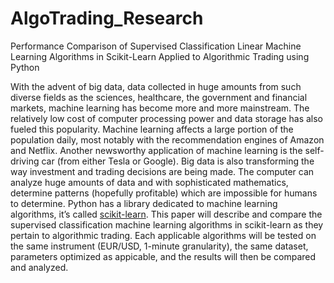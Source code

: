 # AlgoTrading_Research
Performance Comparison of Supervised Classification Linear Machine Learning Algorithms in Scikit-Learn Applied to Algorithmic Trading using Python


With the advent of big data, data collected in huge amounts from such diverse fields as the sciences, healthcare, the government and financial markets, machine learning has become more and more mainstream. The relatively low cost of computer processing power and data storage has also fueled this popularity.  Machine learning affects a large portion of the population daily, most notably with the recommendation engines of Amazon and Netflix. Another newsworthy application of machine learning is the self-driving car (from either Tesla or Google).  Big data is also transforming the way investment and trading decisions are being made. The computer can analyze huge amounts of data and with sophisticated mathematics, determine patterns (hopefully profitable) which are impossible for humans to determine.  Python has a library dedicated to machine learning algorithms, it’s called [scikit-learn](http://scikit-learn.org/stable/). This paper will describe and compare the supervised classification machine learning algorithms in scikit-learn as they pertain to algorithmic trading.  Each applicable algorithms will be tested on the same instrument (EUR/USD, 1-minute granularity), the same dataset, parameters optimized as appicable, and the results will then be compared and analyzed. 
